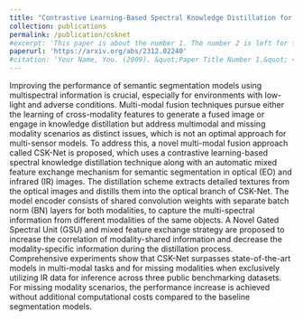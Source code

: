 ```yaml
---
title: "Contrastive Learning-Based Spectral Knowledge Distillation for Multi-Modality and Missing Modality Scenarios in Semantic Segmentation"
collection: publications
permalink: /publication/csknet
#excerpt: 'This paper is about the number 1. The number 2 is left for future work.'
paperurl: 'https://arxiv.org/abs/2312.02240'
#citation: 'Your Name, You. (2009). &quot;Paper Title Number 1.&quot; <i>Journal 1</i>. 1(1).'
---
```

Improving the performance of semantic segmentation models using multispectral information is crucial, especially for environments with low-light and adverse conditions. Multi-modal fusion techniques pursue either the learning of cross-modality features to generate a fused image or engage in knowledge distillation but address multimodal and missing modality scenarios as distinct issues, which is not an optimal approach for multi-sensor models. To address this, a novel multi-modal fusion approach called CSK-Net is proposed, which uses a contrastive learning-based spectral knowledge distillation technique along with an automatic mixed feature exchange mechanism for semantic segmentation in optical (EO) and infrared (IR) images. The distillation scheme extracts detailed textures from the optical images and distills them into the optical branch of CSK-Net. The model encoder consists of shared convolution weights with separate batch norm (BN) layers for both modalities, to capture the multi-spectral information from different modalities of the same objects. A Novel Gated Spectral Unit (GSU) and mixed feature exchange strategy are proposed to increase the correlation of modality-shared information and decrease the modality-specific information during the distillation process. Comprehensive experiments show that CSK-Net surpasses state-of-the-art models in multi-modal tasks and for missing modalities when exclusively utilizing IR data for inference across three public benchmarking datasets. For missing modality scenarios, the performance increase is achieved without additional computational costs compared to the baseline segmentation models. 